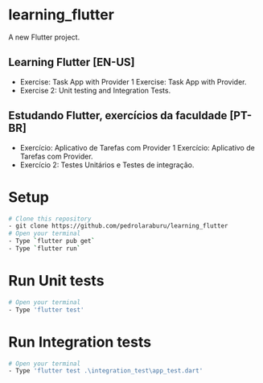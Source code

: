 # learning_flutter

A new Flutter project.

## Learning Flutter [EN-US]
- Exercise: Task App with Provider 1 Exercise: Task App with Provider.
- Exercise 2: Unit testing and Integration Tests.
## Estudando Flutter, exercícios da faculdade [PT-BR]
- Exercício: Aplicativo de Tarefas com Provider 1 Exercício: Aplicativo de Tarefas com Provider.
- Exercício 2: Testes Unitários e Testes de integração.

# Setup
```bash
# Clone this repository 
- git clone https://github.com/pedrolaraburu/learning_flutter
# Open your terminal
- Type `flutter pub get`
- Type `flutter run`
```

# Run Unit tests 
```bash
# Open your terminal
- Type 'flutter test'
```

# Run Integration tests 
```bash
# Open your terminal
- Type 'flutter test .\integration_test\app_test.dart'
```
